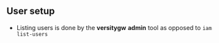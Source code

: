 ## User setup

* Listing users is done by the **versitygw** **admin** tool as opposed to `iam list-users`